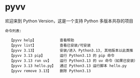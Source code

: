 # pyvv

欢迎来到 Python Version，这是一个支持 Python 多版本共存的项目

```
命令列表:

  【pyvv help】           查看帮助
  【pyvv list】           查看已安装/可安装
  【pyvv 3.13】           安装/进入 Python3.13, 其他版本以此类推
  【pyvv 3.13 pip】       运行 Python3.13 的 pip 命令
  【pyvv 3.13 run uv】    运行 Python3.13 的 uv 命令（如果已安装）
  【pyvv 3.13 hello.py】  通过 Python3.13 运行脚本 hello.py
  【pyvv remove 3.13】    删除 Python3.13
```